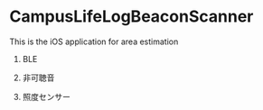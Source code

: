 # CampusLifeLogBeaconScanner

This is the iOS application for area estimation

1. BLE

2. 非可聴音

3. 照度センサー
